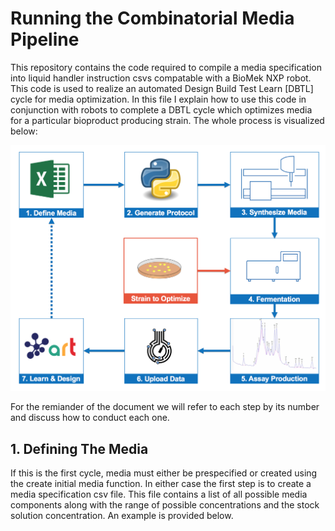 # Running the Combinatorial Media Pipeline
This repository contains the code required to compile a media specification into liquid handler instruction csvs compatable with a BioMek NXP robot.  This code is used to realize an automated Design Build Test Learn \[DBTL\] cycle for media optimization.  In this file I explain how to use this code in conjunction with robots to complete a DBTL cycle which optimizes media for a particular bioproduct producing strain. The whole process is visualized below:

![Combinatorial Media DBTL Cycle Diagram](static/DBTL.png "DBTL Cycle")

For the remiander of the document we will refer to each step by its number and discuss how to conduct each one.

## 1. Defining The Media
If this is the first cycle, media must either be prespecified or created using the create initial media function. In either case the first step is to create a media specification csv file.  This file contains a list of all possible media components along with the range of possible concentrations and the stock solution concentration. An example is provided below.